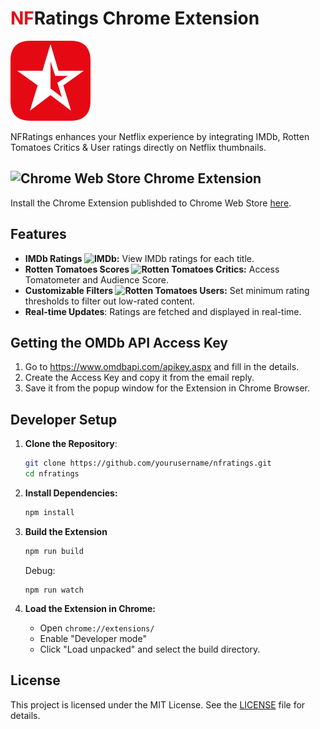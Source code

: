 # <span style="color:#e50914">NF</span>Ratings Chrome Extension

![NFRatings Logo](public/icons/icon_128.png)

NFRatings enhances your Netflix experience by integrating IMDb, Rotten Tomatoes Critics & User ratings directly on Netflix thumbnails.

## <img src="https://upload.wikimedia.org/wikipedia/commons/0/0c/Google_Chrome_Web_Store_icon_2022.svg" alt="Chrome Web Store" width="20px"> Chrome Extension



Install the Chrome Extension publishded to Chrome Web Store [here]().

## Features
  
- **IMDb Ratings <img src="https://upload.wikimedia.org/wikipedia/commons/6/69/IMDB_Logo_2016.svg" alt="IMDb" width="30px"/>:** View IMDb ratings for each title.
- **Rotten Tomatoes Scores <img src="https://upload.wikimedia.org/wikipedia/commons/5/5b/Rotten_Tomatoes.svg" alt="Rotten Tomatoes Critics" width="20px">:** Access Tomatometer and Audience Score.
- **Customizable Filters <img src="https://upload.wikimedia.org/wikipedia/commons/d/da/Rotten_Tomatoes_positive_audience.svg" alt="Rotten Tomatoes Users" width="18px">:** Set minimum rating thresholds to filter out low-rated content.
- **Real-time Updates**: Ratings are fetched and displayed in real-time.

## Getting the OMDb API Access Key

1. Go to https://www.omdbapi.com/apikey.aspx and fill in the details.
2. Create the Access Key and copy it from the email reply.
3. Save it from the popup window for the Extension in Chrome Browser.

## Developer Setup

1. **Clone the Repository**:

   ```sh
   git clone https://github.com/yourusername/nfratings.git
   cd nfratings
   ```

2. **Install Dependencies:**

    ```sh
    npm install
    ```

3. **Build the Extension**

    ```sh
    npm run build
    ```

    Debug:
    ```
    npm run watch
    ```

4. **Load the Extension in Chrome:**

    - Open `chrome://extensions/`
    - Enable "Developer mode"
    - Click "Load unpacked" and select the build directory.

## License

This project is licensed under the MIT License. See the [LICENSE](./LICENSE) file for details.
